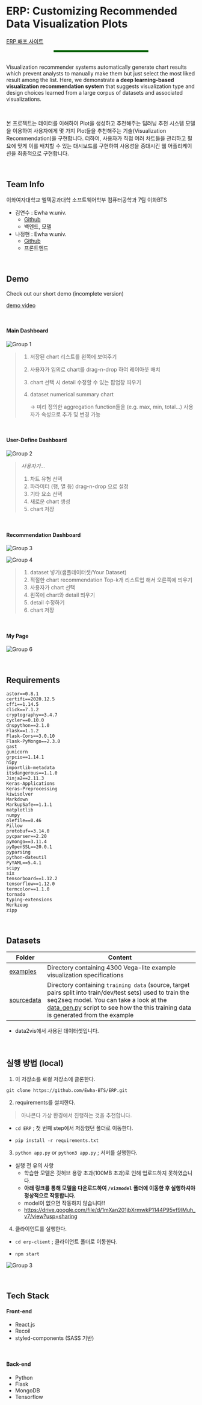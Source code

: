 # ERP: Customizing Recommended Data Visualization Plots

[ERP 배포 사이트](https://ewhabts-erp.herokuapp.com/)

<hr style="height: auto; width: 50%; border-bottom: 5px solid; color: darkgreen; margin: 0 auto" />

<br />



Visualization recommender systems automatically generate chart results which prevent analysts to manually make them but just select the most liked result among the list.  Here, we demonstrate **a deep learning-based visualization recommendation system** that suggests visualization type and design choices learned from a large corpus of datasets and associated visualizations.

<br />



본 프로젝트는 데이터를 이해하여 Plot을 생성하고 추천해주는 딥러닝 추천 시스템 모델을 이용하여 사용자에게 몇 가지 Plot들을 추천해주는 기술(Visualization Recommendation)을 구현합니다. 더하여, 사용자가 직접 여러 차트들을 관리하고 필요에 맞게 이를 배치할 수 있는 대시보드를 구현하여 사용성을 증대시킨 웹 어플리케이션을 최종적으로 구현합니다.

<br />




## Team Info

이화여자대학교 엘텍공과대학 소프트웨어학부 컴퓨터공학과 7팀 이화BTS

- 김연수 : Ewha w.univ.
    - [Github](https://github.com/yskim0)
    - 백엔드, 모델
- 나정현 : Ewha w.univ.
    - [Github](https://github.com/leahincom)
    - 프론트엔드

<br />



## Demo

Check out our short demo (incomplete version)

[demo video]()

<br />



#### Main Dashboard

![Group 1](https://user-images.githubusercontent.com/49134038/120289713-8989f900-c2fc-11eb-9664-3fef9ebf7788.png)

> 1. 저장된 chart 리스트를 왼쪽에 보여주기
>
> 2. 사용자가 임의로 chart를 drag-n-drop 하여 레이아웃 배치
>
> 3. chart 선택 시 detail 수정할 수 있는 팝업창 띄우기
>
> 4. dataset numerical summary chart
>
>    → 미리 정의한 aggregation function들을 (e.g. max, min, total...) 사용자가 속성으로 추가 및 변경 가능

<br />



#### User-Define Dashboard

![Group 2](https://user-images.githubusercontent.com/49134038/120289674-80009100-c2fc-11eb-983e-5991b506e3a4.png)

> *사용자가...*
>
> 1. 차트 유형 선택
> 2. 파라미터 (행, 열 등) drag-n-drop 으로 설정
> 3. 기타 요소 선택
> 4. 새로운 chart 생성
> 5. chart 저장

<br />



#### Recommendation Dashboard

![Group 3](https://user-images.githubusercontent.com/49134038/120289667-80009100-c2fc-11eb-8152-c4d8187b846f.png)

![Group 4](https://user-images.githubusercontent.com/49134038/120289665-7e36cd80-c2fc-11eb-96f0-e32614408a65.png)

> 1. dataset 넣기(샘플데이터셋/Your Dataset)
> 2. 적절한 chart recommendation Top-k개 리스트업 해서 오른쪽에 띄우기
> 3. 사용자가 chart 선택
> 4. 왼쪽에 chart와 detail 띄우기
> 5. detail 수정하기
> 6. chart 저장

<br />



#### My Page

![Group 6](https://user-images.githubusercontent.com/49134038/120290677-8a6f5a80-c2fd-11eb-9e53-7e0bf21e3b18.png)

<br />



## Requirements

```
astor==0.8.1
certifi==2020.12.5
cffi==1.14.5
click==7.1.2
cryptography==3.4.7
cycler==0.10.0
dnspython==2.1.0
Flask==1.1.2
Flask-Cors==3.0.10
Flask-PyMongo==2.3.0
gast
gunicorn
grpcio==1.14.1
h5py 
importlib-metadata 
itsdangerous==1.1.0
Jinja2==2.11.3
Keras-Applications 
Keras-Preprocessing 
kiwisolver 
Markdown 
MarkupSafe==1.1.1
matplotlib 
numpy 
olefile==0.46
Pillow 
protobuf==3.14.0
pycparser==2.20
pymongo==3.11.4
pyOpenSSL==20.0.1
pyparsing 
python-dateutil 
PyYAML==5.4.1
scipy 
six 
tensorboard==1.12.2
tensorflow==1.12.0
termcolor==1.1.0
tornado 
typing-extensions 
Werkzeug 
zipp 
```

<br />



## Datasets

| Folder                                                       | Content                                                      |
| ------------------------------------------------------------ | ------------------------------------------------------------ |
| [examples](https://github.com/victordibia/data2vis/blob/master/examples) | Directory containing 4300 Vega-lite example visualization specifications |
| [sourcedata](https://github.com/victordibia/data2vis/blob/master/sourcedata) | Directory containing `training data` (source, target pairs split into train/dev/test sets) used to train the seq2seq model. You can take a look at the [data_gen.py](https://github.com/victordibia/data2vis/blob/master/utils/data_gen.py) script to see how the this training data is generated from the example |

- data2vis에서 사용된 데이터셋입니다. 

<br />



## 실행 방법 (local)

1. 이 저장소를 로컬 저장소에 클론한다.

`git clone https://github.com/Ewha-BTS/ERP.git`

2. requirements를 설치한다.

> 아나콘다 가상 환경에서 진행하는 것을 추천합니다.

* `cd ERP` ; 첫 번째 step에서 저장했던 폴더로 이동한다.

- `pip install -r requirements.txt`

3. `python app.py` or `python3 app.py` ; 서버를 실행한다.

- 실행 전 유의 사항
    - 학습한 모델은 깃허브 용량 초과(100MB 초과)로 인해 업로드하지 못하였습니다.
    - **아래 링크를 통해 모델을 다운로드하여 `/vizmodel` 폴더에 이동한 후 실행하셔야 정상적으로 작동합니다.** 
    - model이 없으면 작동하지 않습니다!!
    - https://drive.google.com/file/d/1mXan201jbXrmwkP1144P95vf9lMuh_v7/view?usp=sharing


4. 클라이언트를 실행한다.

* `cd erp-client` ; 클라이언트 폴더로 이동한다.

* `npm start`

![Group 3](https://user-images.githubusercontent.com/49134038/120289667-80009100-c2fc-11eb-8152-c4d8187b846f.png)

<br>



## Tech Stack

#### Front-end

- React.js
- Recoil
- styled-components (SASS 기반)

<br />



#### Back-end

* Python
* Flask
* MongoDB
* Tensorflow


<br />



